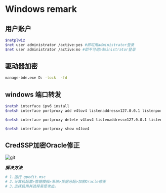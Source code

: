 ﻿# Windows remark

## 用户账户

```bash
$netplwiz
$net user administrator /active:yes #即可用administrator登录
$net user administrator /active:no #即不可用administrator登录
```

## 驱动器加密

```bash
manage-bde.exe D: -lock  -fd
```

## windows 端口转发

```bash
$netsh interface ipv6 install
$netsh interface portproxy add v4tov4 listenaddress=127.0.0.1 listenport=80 connectaddress=10.10.0.1 connectport=22

$netsh interface portproxy delete v4tov4 listenaddress=127.0.0.1 listenport=80

$netsh interface portproxy show v4tov4
```

## CredSSP加密Oracle修正
![git](https://fkwar.oss-cn-beijing.aliyuncs.com/813569BB-E5A9-494C-AE24-03F76B9D8C89.png)

***解决方法***
```bash
# 1.运行 gpedit.msc
# 2.计算机配置>管理模板>系统>凭据分配>加密Oracle修正
# 3.选择启用并选择易受攻击。
```